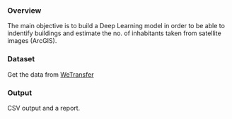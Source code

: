 ### Overview
The main objective is to build a Deep Learning model in order to be able to indentify buildings and estimate the no. of inhabitants taken from satellite images (ArcGIS).

### Dataset
Get the data from [WeTransfer](https://wetransfer.com/downloads/c9d4312234a7a93db62ac98379aa895420200719171719/e88e71815ded197401a306971923077320200719171752/66561d)

### Output
CSV output and a report.